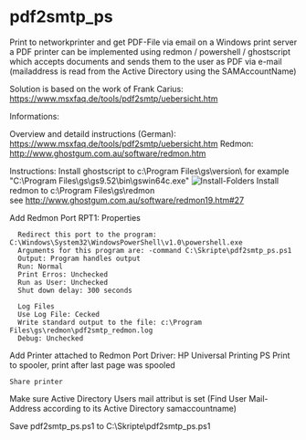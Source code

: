 # pdf2smtp_ps
Print to networkprinter and get PDF-File via email on a Windows print server a PDF printer can be implemented using redmon / powershell / ghostscript which accepts documents and sends them to the user as PDF via e-mail (mailaddress is read from the Active Directory using the SAMAccountName)

Solution is based on the work of Frank Carius: https://www.msxfaq.de/tools/pdf2smtp/uebersicht.htm

Informations:

  Overview and detaild instructions (German):
  https://www.msxfaq.de/tools/pdf2smtp/uebersicht.htm
  Redmon:
  http://www.ghostgum.com.au/software/redmon.htm
  
 Instructions:
  Install ghostscript to c:\Program Files\gs\version\   for example "C:\Program Files\gs\gs9.52\bin\gswin64c.exe"
    ![Install-Folders](https://user-images.githubusercontent.com/21160938/120331654-4cb70580-c2ee-11eb-88f0-76be83c0b3ea.png)
  Install redmon to c:\Program Files\gs\redmon\
   see http://www.ghostgum.com.au/software/redmon19.htm#27

  Add Redmon Port
    RPT1: Properties
    
      Redirect this port to the program: C:\Windows\System32\WindowsPowerShell\v1.0\powershell.exe
      Arguments for this program are: -command C:\Skripte\pdf2smtp_ps.ps1
      Output: Program handles output
      Run: Normal
      Print Erros: Unchecked
      Run as User: Unchecked
      Shut down delay: 300 seconds
      
      Log Files
      Use Log File: Cecked
      Write standard output to the file: c:\Program Files\gs\redmon\pdf2smtp_redmon.log
      Debug: Unchecked
  Add Printer attached to Redmon Port
    Driver: HP Universal Printing PS
    Print to spooler, print after last page was spooled
    
    Share printer
  Make sure Active Directory Users mail attribut is set (Find User Mail-Address according to its Active Directory samaccountname)

  Save pdf2smtp_ps.ps1 to C:\Skripte\pdf2smtp_ps.ps1
